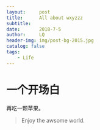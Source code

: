 ```yaml
---
layout:     post
title:      All about wxyzzz
subtitle:  
date:       2018-7-5
author:     LQ
header-img: img/post-bg-2015.jpg
catalog: false
tags:
    - Life 
---
```


# 一个开场白


 再吃一颗苹果。
 >Enjoy the awsome world.




